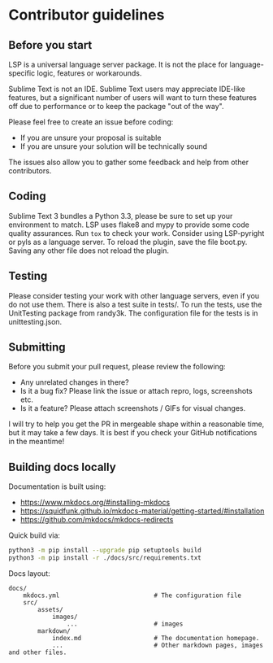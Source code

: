 # Contributor guidelines

## Before you start

LSP is a universal language server package.
It is not the place for language-specific logic, features or workarounds.

Sublime Text is not an IDE.
Sublime Text users may appreciate IDE-like features, but a significant number of users will want to turn these features off due to performance or to keep the package "out of the way".

Please feel free to create an issue before coding:

* If you are unsure your proposal is suitable
* If you are unsure your solution will be technically sound

The issues also allow you to gather some feedback and help from other contributors.

## Coding

Sublime Text 3 bundles a Python 3.3, please be sure to set up your environment to match.
LSP uses flake8 and mypy to provide some code quality assurances.
Run `tox` to check your work.
Consider using LSP-pyright or pyls as a language server.
To reload the plugin, save the file boot.py.
Saving any other file does not reload the plugin.

## Testing

Please consider testing your work with other language servers, even if you do not use them.
There is also a test suite in tests/. To run the tests, use the UnitTesting package from randy3k.
The configuration file for the tests is in unittesting.json.

## Submitting

Before you submit your pull request, please review the following:

* Any unrelated changes in there?
* Is it a bug fix? Please link the issue or attach repro, logs, screenshots etc.
* Is it a feature? Please attach screenshots / GIFs for visual changes.

I will try to help you get the PR in mergeable shape within a reasonable time, but it may take a few days.
It is best if you check your GitHub notifications in the meantime!

## Building docs locally

Documentation is built using:

- <https://www.mkdocs.org/#installing-mkdocs>
- <https://squidfunk.github.io/mkdocs-material/getting-started/#installation>
- <https://github.com/mkdocs/mkdocs-redirects>

Quick build via:

```bash
python3 -m pip install --upgrade pip setuptools build
python3 -m pip install -r ./docs/src/requirements.txt
```

Docs layout:

```text
docs/
    mkdocs.yml                          # The configuration file
    src/
        assets/
            images/
                ...                     # images
        markdown/
            index.md                    # The documentation homepage.
            ...                         # Other markdown pages, images and other files.
```
